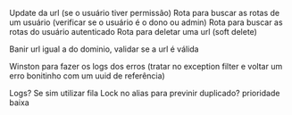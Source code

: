 Update da url (se o usuário tiver permissão)
Rota para buscar as rotas de um usuário (verificar se o usuário é o dono ou admin)
Rota para buscar as rotas do usuário autenticado
Rota para deletar uma url (soft delete)

Banir url igual a do dominio, validar se a url é válida 

Winston para fazer os logs dos erros (tratar no exception filter e voltar um erro bonitinho com um uuid de referência)

Logs? Se sim utilizar fila
Lock no alias para previnir duplicado? prioridade baixa